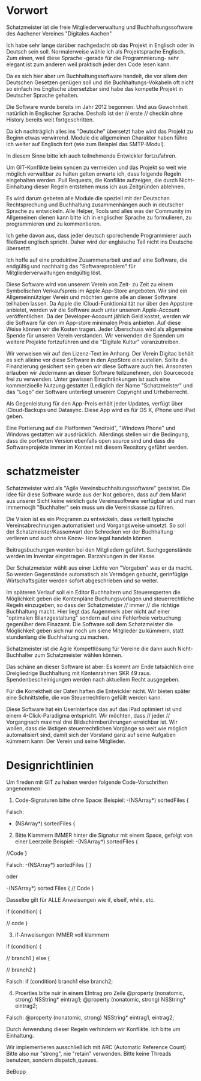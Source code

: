 Vorwort
=============

Schatzmeister ist die freie Mitgliederverwaltung und Buchhaltungssoftware des Aachener Vereines "Digitales Aachen"

Ich habe sehr lange darüber nachgedacht ob das Projekt in Englisch oder in Deutsch sein soll.
Normalerweise wähle ich als Projektsprache Englisch. Zum einen, weil diese Sprache -gerade für die Programmierung-
sehr elegant ist zum anderen weil praktisch jeder den Code lesen kann.

Da es sich hier aber um Buchhaltungssoftware handelt, die vor allem den Deutschen Gesetzen genügen soll und 
die Buchhaltungs-Vokabeln oft nicht so einfach ins Englische übersetzbar sind habe das kompette Projekt in
Deutscher Sprache gehalten.

Die Software wurde bereits im Jahr 2012 begonnen. Und aus Gewohnheit natürlich in Englischer Sprache.
Deshalb ist der // erste // checkin ohne History bereits weit fortgeschritten.

Da ich nachträglich alles ins "Deutsche" übersetzt habe wird das Projekt zu Beginn etwas verwirrend. 
Module die allgemeinen Charakter haben führe ich weiter auf Englisch fort (wie zum Beispiel das SMTP-Modul).

In diesem Sinne bitte ich auch teilnehmende Entwickler fortzufahren. 

Um GIT-Konflikte beim syncen zu vermeiden und das Projekt so weit wie möglich verwaltbar zu halten gelten erwarte ich,
dass folgende Regeln eingehalten werden. Pull Requests, die Konflikte aufzeigen, die durch Nicht-Einhaltung dieser Regeln 
entstehen muss ich aus Zeitgründen ablehnen.

Es wird darum gebeten alle Module die speziell mit der Deutschan Rechtsprechung und Buchhaltung zusammenhängen auch in 
deutscher Sprache zu entwickeln. Alle Helper, Tools und alles was der Community im Allgemeinen dienen kann bitte
ich in englischer Sprache zu formulieren, zu programmieren und zu kommentieren.

Ich gehe davon aus, dass jeder deutsch sporechende Programmierer auch fließend englisch spricht. Daher wird der 
englsische Teil nicht ins Deutsche übersetzt.

Ich hoffe auf eine produktive Zusammenarbeit und auf eine Software, die endgültig und nachhaltig das "Softwareproblem"
für Mitgliederverwaltungen endgültig löst.


Diese Software wird von unserem Verein von Zeit- zu Zeit zu einem Symbolischen Verkaufspreis im Apple App-Store
angeboten. Wir sind ein Allgemeinnütziger Verein und möchten gerne alle an dieser Software teilhaben lassen.
Da Apple die iCloud-Funktionialität nur über den Appstore anbietet, werden wir die Software auch unter unserem
Apple-Account veröffentlichen. Da der Developer-Account jählich Geld kostet, werden wir die Software für den
im App-store minimalen Preis anbieten. Auf diese Weise können wir die Kosten tragen.
Jeder Überschuss wird als allgemeine Spende für unseren Verein verstanden. Wir verwenden die Spenden
um weitere Projekte fortzuführen und die "Digitale Kultur" voranzutreiben.

Wir verweisen wir auf den Lizenz-Text im Anhang. Der Verein Digitac behält es sich alleine
vor diese Software in den AppStore einzustellen. Sollte die Finanzierung gesichert sein geben wir diese Software auch frei.
Ansonsten erlauben wir Jedermann an dieser Software teilzunehmen, den Sourcecode frei zu verwenden. Unter gewissen 
Einschränkungen ist auch eine kommerzioelle Nutzung gestattet (Lediglich der Name "Schatzmeister" und das "Logo" der 
Software unterliegt unserem Copyright und Urheberrecht.

Als Gegenleistung für den App-Preis erhält jeder Updates, verfügt über iCloud-Backups und Datasync.
Diese App wird es für OS X, iPhone und iPad geben.

Eine Portierung auf die Platformen "Android", "Windows Phone" und Windows gestatten wir ausdrücklich.
Allerdings stellen wir die Bedingung, dass die portierten Version ebenfalls open source sind und dass
die Softwareprojekte immer im Kontext mit diesem Reository geführt werden.



schatzmeister
=============

Schatzmeister wird als "Agile Vereinsbuchhaltungssoftware" gestaltet.
Die Idee für diese Software wurde aus der Not geboren, dass auf dem Markt aus unserer Sicht keine wirklich
gute Vereinssoftware verfügbar ist und man immernocjh "Buchhalter" sein muss um die Vereinskasse zu führen.

Die Vision ist es ein Programm zu entwickeln, dass verteilt typische Vereinsabrechnungen automatisiert und
Vorgangsweise umsetzt. So soll der Schatzmeister/Kassenwart den Schrecken vor der Buchhaltung verlieren und 
auch ohne Know- How legal handeln können.

Beitragsbuchungen werden bei den Mitgliedern geführt. Sachgegenstände werden im Inventar eingetragen. 
Barzahlungen in der Kasse.

Der Schatzmeister wählt aus einer Lichte von "Vorgaben" was er da macht. So werden Gegenstände
automatisch als Vermögen gebucht, gerinfügige Wirtschaftsgüter werden sofort abgeschrieben und so weiter.

Im späteren Verlauf soll ein Editor Buchhaltern und Steuerexperten die Möglichkeit geben die Kontenpläne
Buchungsvorlagen und steuerrechtliche Regeln einzugeben, so dass der Schatzmeister // immer // die richtige
Buchhaltung macht. Hier liegt das Augenmerk aber nicht auf einer "optimalen Bilanzgestaltung" sondern
auf eine Fehlerfreie verbuchung gegenüber dem Finazamt. Die Software soll dem Schatzmeister die Möglichkeit geben
sich nur noch um siene Mitglieder zu kümmern, statt stundenlang die Buchhaltung zu machen.

Schatzmeister ist die Agile Kompettlösung für Vereine die dann auch Nicht-Buchhalter zum Schatzmeister wählen können.

Das schäne an dieser Software ist aber: Es kommt am Ende tatsächlich eine Dreigliedrige Buchhaltung mit Kontenrahmen
SKR 49 raus. Spendenbescheinigungen werden nach aktuellem Recht ausgegeben.

Für die Korrektheit der Daten haften die Entwickler nicht. Wir bieten später eine Schnittstelle, die von Steuerrechtlern
gefüllt werden kann.

Diese Software hat ein Userinterface das auf das iPad optimiert ist und einem 4-Click-Paradigma entspricht. 
Wir möchten, dass // jeder // Vorgangnach maximal drei Bildschirmberührungen erreichbar ist. Wir wollen,
dass die lästigen steuerrechtlichen Vorgänge so weit wie möglich automatisiert sind,
damit sich der Vorstand ganz auf seine Aufgaben kümmern kann: Der Verein und seine Mitglieder.


Designrichtlinien
=============

Um fireden mit GIT zu haben werden folgende Code-Vorschriften angenommen:

1. Code-Signaturen bitte ohne Space:
Beispiel:
-(NSArray*) sortedFiles {

Falsch:
- (NSArray*) sortedFiles {


2. Bitte Klammern IMMER hinter die Signatur mit einem Space, gefolgt von einer Leerzeile
Beispiel:
-(NSArray*) sortedFiles {

  //Code
}

Falsch:
-(NSArray*) sortedFiles
{
}

oder

-(NSArray*) sorted Files {
  // Code
}

Dasselbe gilt für ALLE Anweisungen wie if, elseif, while, etc.

if (condition) {

  // code
}

3. if-Anweisungen IMMER voll klammern

if (condition) {

  // branch1
} else {

  // branch2
}

Falsch:
if (condition) branch1
else branch2;

4. Proerties bitte nuir in einem EIntrag pro Zeile
@property (nonatomic, strong) NSString* eintrag1;
@property (nonatomic, strong) NSString* eintrag2;

Falsch:
@property (nonatomic, strong) NSString* eintrag1, eintrag2;


Durch Anwendung dieser Regeln verhindern wir Konflikte. Ich bitte um Einhaltung.


Wir implementieren ausschließlich mit ARC (Automatic Reference Count) Bitte also nur "strong", nie "retain" verwenden.
Bitte keine Threads benutzen, sondern dispatch_queues.

BeBopp

